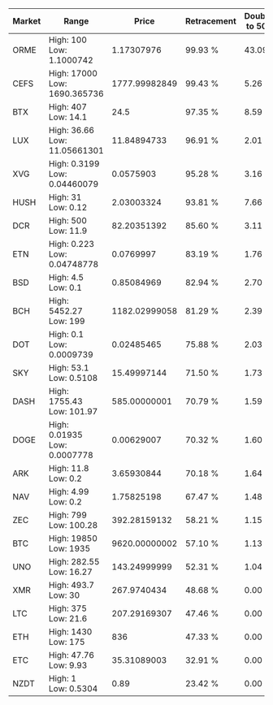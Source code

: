 | Market | Range | Price| Retracement | Doubles to 50% |
| --- | --- | --- | --- | --- |
| ORME | High: 100<br />Low: 1.1000742 | 1.17307976 | 99.93 % | 43.09 |
| CEFS | High: 17000<br />Low: 1690.365736 | 1777.99982849 | 99.43 % | 5.26 |
| BTX | High: 407<br />Low: 14.1 | 24.5 | 97.35 % | 8.59 |
| LUX | High: 36.66<br />Low: 11.05661301 | 11.84894733 | 96.91 % | 2.01 |
| XVG | High: 0.3199<br />Low: 0.04460079 | 0.0575903 | 95.28 % | 3.16 |
| HUSH | High: 31<br />Low: 0.12 | 2.03003324 | 93.81 % | 7.66 |
| DCR | High: 500<br />Low: 11.9 | 82.20351392 | 85.60 % | 3.11 |
| ETN | High: 0.223<br />Low: 0.04748778 | 0.0769997 | 83.19 % | 1.76 |
| BSD | High: 4.5<br />Low: 0.1 | 0.85084969 | 82.94 % | 2.70 |
| BCH | High: 5452.27<br />Low: 199 | 1182.02999058 | 81.29 % | 2.39 |
| DOT | High: 0.1<br />Low: 0.0009739 | 0.02485465 | 75.88 % | 2.03 |
| SKY | High: 53.1<br />Low: 0.5108 | 15.49997144 | 71.50 % | 1.73 |
| DASH | High: 1755.43<br />Low: 101.97 | 585.00000001 | 70.79 % | 1.59 |
| DOGE | High: 0.01935<br />Low: 0.0007778 | 0.00629007 | 70.32 % | 1.60 |
| ARK | High: 11.8<br />Low: 0.2 | 3.65930844 | 70.18 % | 1.64 |
| NAV | High: 4.99<br />Low: 0.2 | 1.75825198 | 67.47 % | 1.48 |
| ZEC | High: 799<br />Low: 100.28 | 392.28159132 | 58.21 % | 1.15 |
| BTC | High: 19850<br />Low: 1935 | 9620.00000002 | 57.10 % | 1.13 |
| UNO | High: 282.55<br />Low: 16.27 | 143.24999999 | 52.31 % | 1.04 |
| XMR | High: 493.7<br />Low: 30 | 267.9740434 | 48.68 % | 0.00 |
| LTC | High: 375<br />Low: 21.6 | 207.29169307 | 47.46 % | 0.00 |
| ETH | High: 1430<br />Low: 175 | 836 | 47.33 % | 0.00 |
| ETC | High: 47.76<br />Low: 9.93 | 35.31089003 | 32.91 % | 0.00 |
| NZDT | High: 1<br />Low: 0.5304 | 0.89 | 23.42 % | 0.00 |
